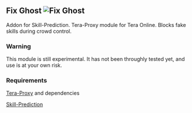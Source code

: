 ## Fix Ghost ![Fix Ghost](https://cdn.discordapp.com/emojis/316459407129051138.png "Fix Ghost")
Addon for Skill-Prediction. Tera-Proxy module for Tera Online. Blocks fake skills during crowd control.
### Warning
This module is still experimental. It has not been throughly tested yet, and use is at your own risk.
### Requirements
[Tera-Proxy](https://github.com/meishuu/tera-proxy) and dependencies

[Skill-Prediction](https://github.com/pinkipi/skill-prediction)
